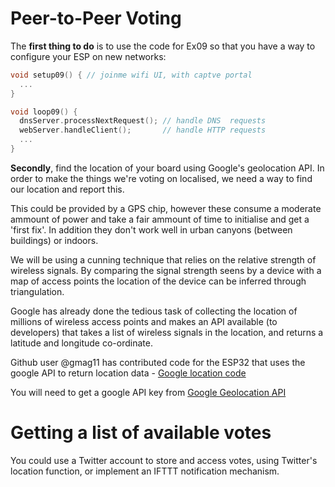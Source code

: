 Peer-to-Peer Voting
===

The **first thing to do** is to 
use the code for Ex09 so that you have a way
to configure your ESP on new networks:

```C++
void setup09() { // joinme wifi UI, with captve portal
  ...
}

void loop09() {
  dnsServer.processNextRequest(); // handle DNS  requests
  webServer.handleClient();       // handle HTTP requests
  ...
}
```

**Secondly**, find the location of your board using Google's geolocation API.
In order to make the things we're voting on localised, we need a way to find
our location and report this.

This could be provided by a GPS chip, however these consume a moderate ammount
of power and take a fair ammount of time to initialise and get a 'first fix'.
In addition they don't work well in urban canyons (between buildings) or
indoors.

We will be using a cunning technique that relies on the relative strength of
wireless signals. By comparing the signal strength seens by a device with a
map of access points the location of the device can be inferred through
triangulation.

Google has already done the tedious task of collecting the location of
millions of wireless access points and makes an API available (to developers)
that takes a list of wireless signals in the location, and returns a latitude
and longitude co-ordinate.

Github user @gmag11 has contributed code for the ESP32 that uses the google
API to return location data - [Google location
code](https://github.com/gmag11/ESPWifiLocation)

You will need to get a google API key from [Google Geolocation
API](https://developers.google.com/maps/documentation/geolocation/get-api-key)


# Getting a list of available votes

You could use a Twitter account to store and access votes, using Twitter's
location function, or implement an IFTTT notification mechanism.
